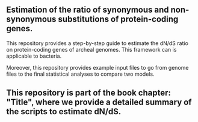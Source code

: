 ## Estimation of the ratio of synonymous and non-synonymous substitutions of protein-coding genes.

This repository provides a step-by-step guide to estimate the dN/dS ratio on protein-coding genes of archeal genomes. This framework can is applicable to bacteria.  

Moreover, this repository provides example input files to go from genome files to the final statistical analyses to compare two models.  

## This repository is part of the book chapter: "Title", where we provide a detailed summary of the scripts to estimate dN/dS.
